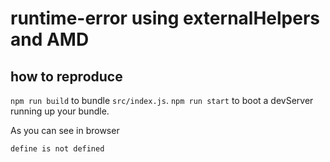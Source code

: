 # runtime-error using externalHelpers and AMD

## how to reproduce

`npm run build` to bundle `src/index.js`.
`npm run start` to boot a devServer running up your bundle.

As you can see in browser

```javascipt
define is not defined
```
